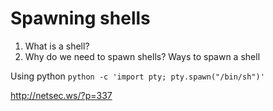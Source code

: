 # Spawning shells


1. What is a shell?
2. Why do we need to spawn shells?
Ways to spawn a shell

Using python
```python -c 'import pty; pty.spawn("/bin/sh")'```

http://netsec.ws/?p=337
